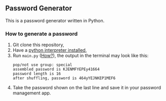 ## Password Generator
This is a password generator written in Python.

### How to generate a password
1. Git clone this repository,
2. Have a [python interpreter installed](https://realpython.com/installing-python/),
3. Run `main.py` ([How?](https://realpython.com/run-python-scripts/#using-the-python-command)), the output in the terminal may look like this:
   ```commandline
   pop/not use group: special
   assembled password is KJENMFYEPEy41664
   password length is 16
   after shuffling, password is 464yYEJNKEP1MEF6
   ```
4. Take the password shown on the last line and save it in your password management app.